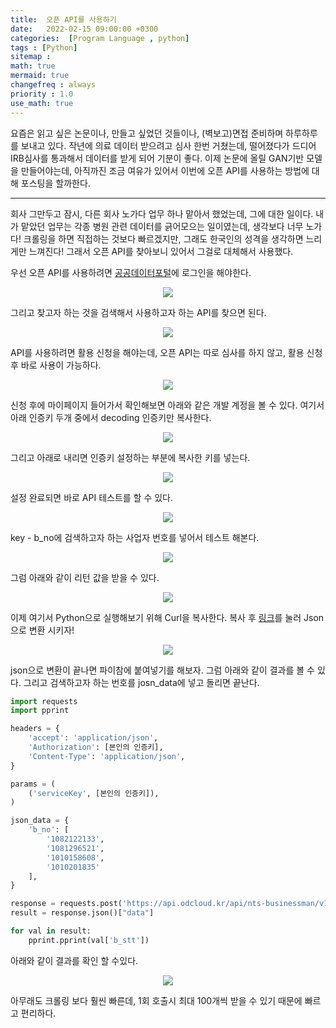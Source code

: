 ```yaml
---
title:  오픈 API를 사용하기
date:   2022-02-15 09:00:00 +0300
categories:  [Program Language , python]
tags : [Python]
sitemap :
math: true
mermaid: true
changefreq : always
priority : 1.0
use_math: true
---
```


요즘은 읽고 싶은 논문이나, 만들고 싶었던 것들이나, (벽보고)면접 준비하며 하루하루를 보내고 있다.
작년에 의료 데이터 받으려고 심사 한번 거쳤는데, 떨어졌다가 드디어 IRB심사를 통과해서 데이터를 받게 되어 기분이 좋다. 
이제 논문에 올릴 GAN기반 모델을 만들어야는데, 아직까진 조금 여유가 있어서 이번에 오픈 API를 사용하는 방법에 대해 포스팅을 할까한다. 

------

회사 그만두고 잠시, 다른 회사 노가다 업무 하나 맡아서 했었는데, 그에 대한 일이다. 
내가 맡았던 업무는 각종 병원 관련 데이터를 긁어모으는 일이였는데, 생각보다 너무 노가다!
크롤링을 하면 직접하는 것보다 빠르겠지만, 그래도 한국인의 성격을 생각하면 느리게만 느껴진다! 
그래서 오픈 API를 찾아보니 있어서 그걸로 대체해서 사용했다. 

우선 오픈 API를 사용하려면 [공공데이터포털](https://www.data.go.kr/index.do)에 로그인을 해야한다. 

<center><img src="../../assets/images/open_api_1.png" ></center> 

그리고 찾고자 하는 것을 검색해서 사용하고자 하는 API를 찾으면 된다. 

<center><img src="../../assets/images/open_api_2.png" ></center> 

API를 사용하려면 활용 신청을 해야는데, 오픈 API는 따로 심사를 하지 않고, 활용 신청 후 바로 사용이 가능하다.

<center><img src="../../assets/images/open_api_3.png" ></center> 

신청 후에 마이페이지 들어가서 확인해보면 아래와 같은 개발 계정을 볼 수 있다. 여기서 아래 인증키 두개 중에서 decoding 인증키만 복사한다. 

<center><img src="../../assets/images/open_api_4.png" ></center> 

그리고 아래로 내리면 인증키 설정하는 부분에 복사한 키를 넣는다.

<center><img src="../../assets/images/open_api_5.png" ></center> 

설정 완료되면 바로 API 테스트를 할 수 있다. 

<center><img src="../../assets/images/open_api_6.png" ></center> 

key - b_no에 검색하고자 하는 사업자 번호를 넣어서 테스트 해본다. 

<center><img src="../../assets/images/open_api_7.png" ></center> 

그럼 아래와 같이 리턴 값을 받을 수 있다. 

<center><img src="../../assets/images/open_api_8.png" ></center> 

이제 여기서 Python으로 실행해보기 위해 Curl을 복사한다. 복사 후 [링크](https://curlconverter.com/)를 눌러 Json으로 변환 시키자!

<center><img src="../../assets/images/open_api_9.png" ></center> 

json으로 변환이 끝나면 파이참에 붙여넣기를 해보자. 
그럼 아래와 같이 결과를 볼 수 있다. 그리고 검색하고자 하는 번호를 josn_data에 넣고 돌리면 끝난다. 

```python
import requests
import pprint

headers = {
    'accept': 'application/json',
    'Authorization': [본인의 인증키],
    'Content-Type': 'application/json',
}

params = (
    ('serviceKey', [본인의 인증키]),
)

json_data = {
    'b_no': [
        '1082122133',
        '1081296521',
        '1010158608',
        '1010201835'
    ],
}

response = requests.post('https://api.odcloud.kr/api/nts-businessman/v1/status', headers=headers, params=params, json=json_data)
result = response.json()["data"]

for val in result:
    pprint.pprint(val['b_stt'])
```

아래와 같이 결과를 확인 할 수있다. 

<center><img src="../../assets/images/open_api_10.png" ></center> 

아무래도 크롤링 보다 훨씬 빠른데, 1회 호출시 최대 100개씩 받을 수 있기 때문에 빠르고 편리하다.



